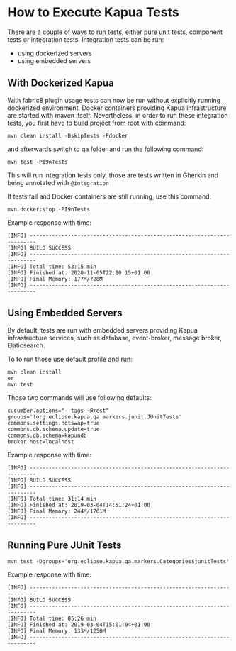 # How to Execute Kapua Tests

There are a couple of ways to run tests, either pure unit tests, component tests or integration tests.
Integration tests can be run:

- using dockerized servers
- using embedded servers

## With Dockerized Kapua
With fabric8 plugin usage tests can now be run without explicitly running dockerized environment.
Docker containers providing Kapua infrastructure are started with maven itself.
Nevertheless, in order to run these integration tests, you first have to build project from root with command:

    mvn clean install -DskipTests -Pdocker

and afterwards switch to qa folder and run the following command:

    mvn test -PI9nTests
    
This will run integration tests only, those are tests written in Gherkin and being annotated with
``@integration``

If tests fail and Docker containers are still running, use this command:

    mvn docker:stop -PI9nTests

Example response with time:

    [INFO] ------------------------------------------------------------------------
    [INFO] BUILD SUCCESS
    [INFO] ------------------------------------------------------------------------
    [INFO] Total time: 53:15 min
    [INFO] Finished at: 2020-11-05T22:10:15+01:00
    [INFO] Final Memory: 177M/728M
    [INFO] ------------------------------------------------------------------------    

## Using Embedded Servers
By default, tests are run with embedded servers providing Kapua infrastructure services, such as
database, event-broker, message broker, Elaticsearch.

To to run those use default profile and run:

    mvn clean install
    or
    mvn test

Those two commands will use following defaults:

    cucumber.options="--tags ~@rest"
    groups='!org.eclipse.kapua.qa.markers.junit.JUnitTests'
    commons.settings.hotswap=true
    commons.db.schema.update=true
    commons.db.schema=kapuadb
    broker.host=localhost

Example response with time:

    [INFO] ------------------------------------------------------------------------
    [INFO] BUILD SUCCESS
    [INFO] ------------------------------------------------------------------------
    [INFO] Total time: 31:14 min
    [INFO] Finished at: 2019-03-04T14:51:24+01:00
    [INFO] Final Memory: 244M/1761M
    [INFO] ------------------------------------------------------------------------

## Running Pure JUnit Tests

    mvn test -Dgroups='org.eclipse.kapua.qa.markers.Categories$junitTests'

Example response with time:

    [INFO] ------------------------------------------------------------------------
    [INFO] BUILD SUCCESS
    [INFO] ------------------------------------------------------------------------
    [INFO] Total time: 05:26 min
    [INFO] Finished at: 2019-03-04T15:01:04+01:00
    [INFO] Final Memory: 133M/1250M
    [INFO] ------------------------------------------------------------------------
